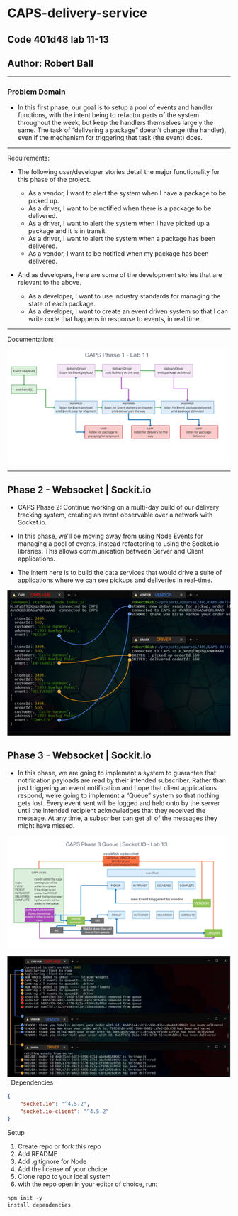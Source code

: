 # CAPS-delivery-service

## Code 401d48 lab 11-13

## Author: Robert Ball

---

### Problem Domain

* In this first phase, our goal is to setup a pool of events and handler functions, with the intent being to refactor parts of the system throughout the week, but keep the handlers themselves largely the same. The task of “delivering a package” doesn’t change (the handler), even if the mechanism for triggering that task (the event) does.

<!-- Deployed production server: [Heroku - rb-ac lab09 API](https://rb-ac-lab-09.herokuapp.com/) -->

---
Requirements:

* The following user/developer stories detail the major functionality for this phase of the project.

  * As a vendor, I want to alert the system when I have a package to be picked up.
  * As a driver, I want to be notified when there is a package to be delivered.
  * As a driver, I want to alert the system when I have picked up a package and it is in transit.
  * As a driver, I want to alert the system when a package has been delivered.
  * As a vendor, I want to be notified when my package has been delivered.
* And as developers, here are some of the development stories that are relevant to the above.

  * As a developer, I want to use industry standards for managing the state of each package.
  * As a developer, I want to create an event driven system so that I can write code that happens in response to events, in real time.

---

Documentation:

![UML lab11](src/assets/lab11uml.jpg)

---

## Phase 2 - Websocket | Sockit.io

* CAPS Phase 2: Continue working on a multi-day build of our delivery tracking system, creating an event observable over a network with Socket.io.

* In this phase, we’ll be moving away from using Node Events for managing a pool of events, instead refactoring to using the Socket.io libraries. This allows communication between Server and Client applications.

* The intent here is to build the data services that would drive a suite of applications where we can see pickups and deliveries in real-time.


![socketEvent](./src/assets/socketEvent.jpg)

## Phase 3 - Websocket | Sockit.io

* In this phase, we are going to implement a system to guarantee that notification payloads are read by their intended subscriber. Rather than just triggering an event notification and hope that client applications respond, we’re going to implement a “Queue” system so that nothing gets lost. Every event sent will be logged and held onto by the server until the intended recipient acknowledges that they received the message. At any time, a subscriber can get all of the messages they might have missed.

![queue](./src/assets/lab13uml.jpg)

![terminal queue printout](./src/assets/lab13queue.jpg);
Dependencies

```JSON
{
    "socket.io": "^4.5.2",
    "socket.io-client": "^4.5.2"
}
```

Setup

1. Create repo or fork this repo
2. Add README
3. Add .gitignore for Node
4. Add the license of your choice
5. Clone repo to your local system
6. with the repo open in your editor of choice, run:

```code
npm init -y
install dependencies
```
